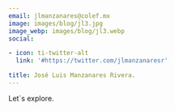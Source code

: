 ```yaml
---
email: jlmanzanares@colef.mx
image: images/blog/jl3.jpg
image_webp: images/blog/jl3.webp
social:

- icon: ti-twitter-alt
  link: '#https://twitter.com/jlmanzanaresr'

title: José Luis Manzanares Rivera.
---
```


Let´s explore. 